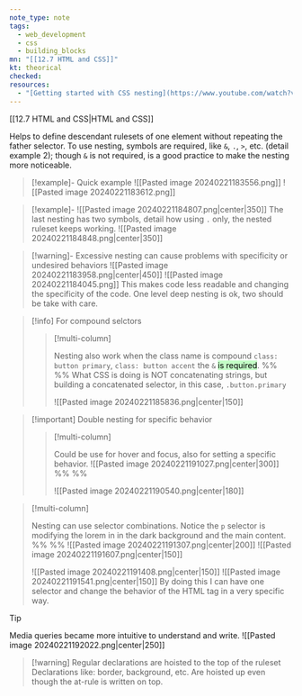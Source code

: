 ```yaml
---
note_type: note
tags:
  - web_development
  - css
  - building_blocks
mn: "[[12.7 HTML and CSS]]"
kt: theorical
checked: 
resources:
  - "[Getting started with CSS nesting](https://www.youtube.com/watch?v=YnWPeA6l5UE&ab_channel=KevinPowell)"
---
```

[[12.7 HTML and CSS|HTML and CSS]]

Helps to define descendant rulesets of one element without repeating the father selector. To use nesting, symbols are required, like `&`, `.`, `>`, etc. (detail example 2); though `&` is not required, is a good practice to make the nesting more noticeable. 

>[!example]- Quick example
>![[Pasted image 20240221183556.png]]
>![[Pasted image 20240221183612.png]]

>[!example]-
>![[Pasted image 20240221184807.png|center|350]]
>The last nesting has two symbols, detail how using `.` only, the nested ruleset keeps working. 
>![[Pasted image 20240221184848.png|center|350]]

>[!warning]- Excessive nesting can cause problems with specificity or undesired behaviors
>![[Pasted image 20240221183958.png|center|450]] 
>![[Pasted image 20240221184045.png]]
>This makes code less readable and changing the specificity of the code. One level deep nesting is ok, two should be take with care. 

>[!info] For compound selctors
>>[!multi-column]
>>
>>Nesting also work when the class name is compound `class: button primary`, `class: button accent` the `&` <mark style="background: #00FF0F3B;">is required</mark>.
>>%% %%
>>What CSS is doing is NOT concatenating strings, but building a concatenated selector, in this case, `.button.primary`
>>
>>
>>![[Pasted image 20240221185836.png|center|150]]

>[!important] Double nesting for specific behavior
>>[!multi-column]
>>
>>Could be use for hover and focus, also for setting a specific behavior.
>>![[Pasted image 20240221191027.png|center|300]]
>>%% %%
>>
>>![[Pasted image 20240221190540.png|center|180]]

>[!multi-column]
>
>Nesting can use selector combinations. Notice the `p` selector is modifying the lorem in in the dark background and the main content.
>%% %%
>![[Pasted image 20240221191307.png|center|200]]
>![[Pasted image 20240221191607.png|center|150]]
>
>![[Pasted image 20240221191408.png|center|150]]
>![[Pasted image 20240221191541.png|center|150]]
>By doing this I can have one selector and change the behavior of the HTML tag in a very specific way.


>[!tip]
>Media queries became more intuitive to understand and write.
>![[Pasted image 20240221192022.png|center|250]]

>[!warning] Regular declarations are hoisted to the top of the ruleset
>Declarations like: border, background, etc. Are hoisted up even though the at-rule is written on top. 


